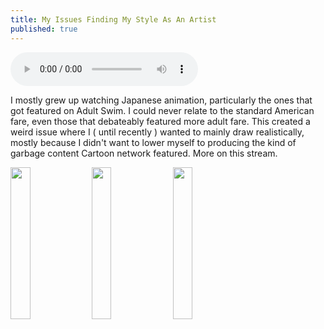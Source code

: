 ```yaml
---
title: My Issues Finding My Style As An Artist
published: true
---
```

<audio controls>
  <source src="https://cdn.glitch.com/12797d37-f66b-4e99-90b9-7ca07a6de8cf%2Fepisode3.mp3?v=1599406471475" type="audio/mpeg">
</audio> 

I mostly grew up watching Japanese animation, particularly the ones that got featured on Adult Swim. I could never relate to the standard American fare, even those that debateably featured more adult fare. This created a weird issue where I ( until recently ) wanted to mainly draw realistically, mostly because I didn't want to lower myself to producing the kind of garbage content Cartoon network featured. More on this stream.

<p>
<img width="25%" src="https://lwflouisa.github.io/Weavercast/assets/drawings/Other/1q3HRZkuY6u8Uv53Wz01AwHSFNQzalemmBwylKbn.jpeg">
<img width="25%" src="https://lwflouisa.github.io/Weavercast/assets/drawings/annabelle_by_otissalmoneus-daoie0u.jpg">
<img width="25%" src="">
</p>
